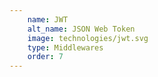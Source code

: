 ```yaml
---
    name: JWT
    alt_name: JSON Web Token
    image: technologies/jwt.svg
    type: Middlewares
    order: 7
---
```

